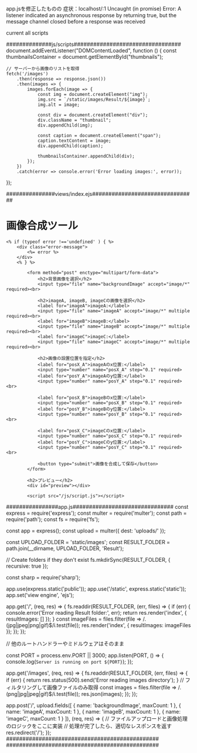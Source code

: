 
app.jsを修正したものの
症状：localhost/:1 Uncaught (in promise) Error: A listener indicated an asynchronous response by returning true, but the message channel closed before a response was received




current all scripts

##############js/scripts#################################
document.addEventListener("DOMContentLoaded", function () {
    const thumbnailsContainer = document.getElementById("thumbnails");

    // サーバーから画像のリストを取得
    fetch('/images')
        .then(response => response.json())
        .then(images => {
            images.forEach(image => {
                const img = document.createElement("img");
                img.src = `/static/images/Result/${image}`;
                img.alt = image;

                const div = document.createElement("div");
                div.className = "thumbnail";
                div.appendChild(img);

                const caption = document.createElement("span");
                caption.textContent = image;
                div.appendChild(caption);

                thumbnailsContainer.appendChild(div);
            });
        })
        .catch(error => console.error('Error loading images:', error));
});

###############views/index.ejs################################
<!DOCTYPE html>
<html lang="ja">

<head>
    <meta charset="UTF-8">
    <meta name="viewport" content="width=device-width, initial-scale=1.0">
    <title>画像合成ツール</title>
    <link rel="stylesheet" href="/css/styles.css">
</head>

<body>
    <h1>画像合成ツール</h1>

    <% if (typeof error !=='undefined' ) { %>
        <div class="error-message">
            <%= error %>
        </div>
        <% } %>

            <form method="post" enctype="multipart/form-data">
                <h2>背景画像を選択</h2>
                <input type="file" name="backgroundImage" accept="image/*" required><br>

                <h2>imageA, imageB, imageCの画像を選択</h2>
                <label for="imageA">imageA:</label>
                <input type="file" name="imageA" accept="image/*" multiple required><br>
                <label for="imageB">imageB:</label>
                <input type="file" name="imageB" accept="image/*" multiple required><br>
                <label for="imageC">imageC:</label>
                <input type="file" name="imageC" accept="image/*" multiple required><br>

                <h2>画像の設置位置を指定</h2>
                <label for="posX_A">imageAのx位置:</label>
                <input type="number" name="posX_A" step="0.1" required>
                <label for="posY_A">imageAのy位置:</label>
                <input type="number" name="posY_A" step="0.1" required><br>

                <label for="posX_B">imageBのx位置:</label>
                <input type="number" name="posX_B" step="0.1" required>
                <label for="posY_B">imageBのy位置:</label>
                <input type="number" name="posY_B" step="0.1" required><br>

                <label for="posX_C">imageCのx位置:</label>
                <input type="number" name="posX_C" step="0.1" required>
                <label for="posY_C">imageCのy位置:</label>
                <input type="number" name="posY_C" step="0.1" required><br>

                <button type="submit">画像を合成して保存</button>
            </form>

            <h2>プレビュー</h2>
            <div id="preview"></div>

            <script src="/js/script.js"></script>
</body>

</html>
################app.js###############################
const express = require('express');
const multer = require('multer');
const path = require('path');
const fs = require('fs');

const app = express();
const upload = multer({ dest: 'uploads/' });

const UPLOAD_FOLDER = 'static/images';
const RESULT_FOLDER = path.join(__dirname, UPLOAD_FOLDER, 'Result');

// Create folders if they don't exist
fs.mkdirSync(RESULT_FOLDER, { recursive: true });

const sharp = require('sharp');

app.use(express.static('public'));
app.use('/static', express.static('static'));
app.set('view engine', 'ejs');

app.get('/', (req, res) => {
    fs.readdir(RESULT_FOLDER, (err, files) => {
        if (err) {
            console.error('Error reading Result folder:', err);
            return res.render('index', { resultImages: [] });
        }
        const imageFiles = files.filter(file => /\.(jpg|jpeg|png|gif)$/i.test(file));
        res.render('index', { resultImages: imageFiles });
    });
});

// 他のルートハンドラーやミドルウェアはそのまま

const PORT = process.env.PORT || 3000;
app.listen(PORT, () => {
    console.log(`Server is running on port ${PORT}`);
});

app.get('/images', (req, res) => {
    fs.readdir(RESULT_FOLDER, (err, files) => {
        if (err) {
            return res.status(500).send('Error reading images directory');
        }
        // フィルタリングして画像ファイルのみ取得
        const images = files.filter(file => /\.(png|jpg|jpeg|gif)$/i.test(file));
        res.json(images);
    });
});

app.post('/', upload.fields([
    { name: 'backgroundImage', maxCount: 1 },
    { name: 'imageA', maxCount: 1 },
    { name: 'imageB', maxCount: 1 },
    { name: 'imageC', maxCount: 1 }
]), (req, res) => {
    // ファイルアップロードと画像処理のロジックをここに実装
    // 処理が完了したら、適切なレスポンスを返す
    res.redirect('/');
});
###############################################
###############################################